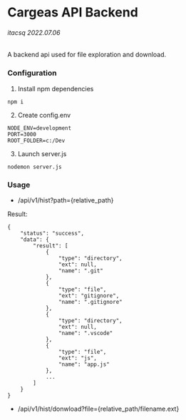 
# Cargeas API Backend
###### itacsq 2022.07.06 

A backend api used for file exploration and download.

### Configuration
1. Install npm dependencies
```
npm i
```
2. Create config.env
```
NODE_ENV=development 
PORT=3000  
ROOT_FOLDER=c:/Dev
```
3. Launch server.js
```
nodemon server.js
```

### Usage 
- /api/v1/hist?path={relative_path}

Result:
```
{
    "status": "success",
    "data": {
        "result": [
            {
                "type": "directory",
                "ext": null,
                "name": ".git"
            },
            {
                "type": "file",
                "ext": "gitignore",
                "name": ".gitignore"
            },
            {
                "type": "directory",
                "ext": null,
                "name": ".vscode"
            },
            {
                "type": "file",
                "ext": "js",
                "name": "app.js"
            }, 
            ...
        ]
    }
}
```

- /api/v1/hist/donwload?file={relative_path/filename.ext}


